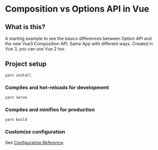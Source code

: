 # Composition vs Options API in Vue

## What is this? 

A starting example to see the basics differences between Option API and the new Vue3 Composition API. Same App with different ways. Created in Vue 3, you can use Vue 2 too.

## Project setup
```
yarn install
```

### Compiles and hot-reloads for development
```
yarn serve
```

### Compiles and minifies for production
```
yarn build
```

### Customize configuration
See [Configuration Reference](https://cli.vuejs.org/config/).
